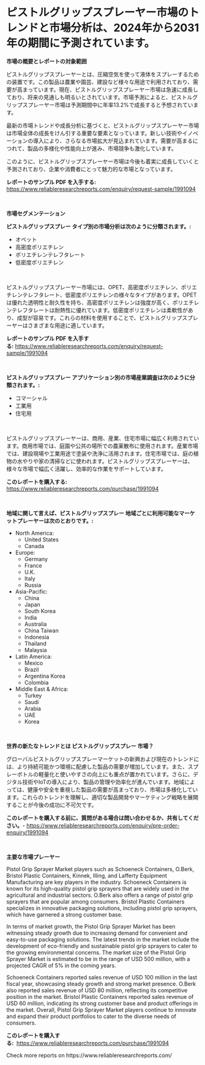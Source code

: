 <p><h1>ピストルグリップスプレーヤー市場のトレンドと市場分析は、2024年から2031年の期間に予測されています。</h1></p><p><strong>市場の概要とレポートの対象範囲</strong></p>
<p><p>ピストルグリップスプレーヤーとは、圧縮空気を使って液体をスプレーするための装置です。この製品は農業や園芸、建設など様々な用途で利用されており、需要が高まっています。現在、ピストルグリップスプレーヤー市場は急速に成長しており、将来の見通しも明るいとされています。市場予測によると、ピストルグリップスプレーヤー市場は予測期間中に年率13.2%で成長すると予想されています。</p><p>最新の市場トレンドや成長分析に基づくと、ピストルグリップスプレーヤー市場は市場全体の成長をけん引する重要な要素となっています。新しい技術やイノベーションの導入により、さらなる市場拡大が見込まれています。需要が高まるにつれて、製品の多様化や性能向上が進み、市場競争も激化しています。</p><p>このように、ピストルグリップスプレーヤー市場は今後も着実に成長していくと予測されており、企業や消費者にとって魅力的な市場となっています。</p></p>
<p><strong>レポートのサンプル PDF を入手する:</strong> <a href="https://www.reliableresearchreports.com/enquiry/request-sample/1991094">https://www.reliableresearchreports.com/enquiry/request-sample/1991094</a></p>
<p>&nbsp;</p>
<p><strong>市場セグメンテーション</strong></p>
<p><strong>ピストルグリップスプレー タイプ別の市場分析は次のように分類されます。:</strong></p>
<p><ul><li>オペット</li><li>高密度ポリエチレン</li><li>ポリエチレンテレフタレート</li><li>低密度ポリエチレン</li></ul></p>
<p>&nbsp;</p>
<p><p>ピストルグリップスプレーヤー市場には、OPET、高密度ポリエチレン、ポリエチレンテレフタレート、低密度ポリエチレンの様々なタイプがあります。OPETは優れた透明性と耐久性を持ち、高密度ポリエチレンは強度が高く、ポリエチレンテレフタレートは耐熱性に優れています。低密度ポリエチレンは柔軟性があり、成型が容易です。これらの材料を使用することで、ピストルグリップスプレーヤーはさまざまな用途に適しています。</p></p>
<p><strong>レポートのサンプル PDF を入手する:</strong>&nbsp;<a href="https://www.reliableresearchreports.com/enquiry/request-sample/1991094">https://www.reliableresearchreports.com/enquiry/request-sample/1991094</a></p>
<p>&nbsp;</p>
<p><strong> ピストルグリップスプレー アプリケーション別の市場産業調査は次のように分類されます。:</strong></p>
<p><ul><li>コマーシャル</li><li>工業用</li><li>住宅用</li></ul></p>
<p>&nbsp;</p>
<p><p>ピストルグリップスプレーヤーは、商用、産業、住宅市場に幅広く利用されています。商用市場では、庭園や公共の場所での農薬散布に使用されます。産業市場では、建設現場や工業用途で塗装や洗浄に活用されます。住宅市場では、庭の植物の水やりや家の清掃などに使われます。ピストルグリップスプレーヤーは、様々な市場で幅広く活躍し、効率的な作業をサポートしています。</p></p>
<p><strong>このレポートを購入する:</strong>&nbsp; <a href="https://www.reliableresearchreports.com/purchase/1991094">https://www.reliableresearchreports.com/purchase/1991094</a></p>
<p>&nbsp;</p>
<p><strong>地域に関して言えば、ピストルグリップスプレー 地域ごとに利用可能なマーケットプレーヤーは次のとおりです。:</strong></p>
<p><ul>
    <li>
        North America:
        <ul>
            <li>United States</li>
            <li>Canada</li>
        </ul>
    </li>
    <li>
        Europe:
        <ul>
            <li>Germany</li>
            <li>France</li>
            <li>U.K.</li>
            <li>Italy</li>
            <li>Russia</li>
        </ul>
    </li>
    <li>
        Asia-Pacific:
        <ul>
            <li>China</li>
            <li>Japan</li>
            <li>South Korea</li>
            <li>India</li>
            <li>Australia</li>
            <li>China Taiwan</li>
            <li>Indonesia</li>
            <li>Thailand</li>
            <li>Malaysia</li>
        </ul>
    </li>
    <li>
        Latin America:
        <ul>
            <li>Mexico</li>
            <li>Brazil</li>
            <li>Argentina Korea</li>
            <li>Colombia</li>
        </ul>
    </li>
    <li>
        Middle East & Africa:
        <ul>
            <li>Turkey</li>
            <li>Saudi</li>
            <li>Arabia</li>
            <li>UAE</li>
            <li>Korea</li>
        </ul>
    </li>
    </ul></p>
<p>&nbsp;</p>
<p><strong>世界の新たなトレンドとは ピストルグリップスプレー 市場？</strong></p>
<p><p>グローバルピストルグリップスプレーマーケットの新興および現在のトレンドには、より持続可能かつ環境に配慮した製品の需要が増加しています。また、スプレーボトルの軽量化と使いやすさの向上にも重点が置かれています。さらに、デジタル技術やIoTの導入により、製品の管理や効率化が進んでいます。地域によっては、健康や安全を重視した製品の需要が高まっており、市場は多様化しています。これらのトレンドを理解し、適切な製品開発やマーケティング戦略を展開することが今後の成功に不可欠です。</p></p>
<p><strong>このレポートを購入する前に、質問がある場合は問い合わせるか、共有してください。</strong>- <a href="https://www.reliableresearchreports.com/enquiry/pre-order-enquiry/1991094">https://www.reliableresearchreports.com/enquiry/pre-order-enquiry/1991094</a></p>
<p>&nbsp;</p>
<p><strong>主要な市場プレーヤー</strong></p>
<p><p>Pistol Grip Sprayer Market players such as Schoeneck Containers, O.Berk, Bristol Plastic Containers, Kinnek, Illing, and Lafferty Equipment Manufacturing are key players in the industry. Schoeneck Containers is known for its high-quality pistol grip sprayers that are widely used in the agricultural and industrial sectors. O.Berk also offers a range of pistol grip sprayers that are popular among consumers. Bristol Plastic Containers specializes in innovative packaging solutions, including pistol grip sprayers, which have garnered a strong customer base.</p><p>In terms of market growth, the Pistol Grip Sprayer Market has been witnessing steady growth due to increasing demand for convenient and easy-to-use packaging solutions. The latest trends in the market include the development of eco-friendly and sustainable pistol grip sprayers to cater to the growing environmental concerns. The market size of the Pistol Grip Sprayer Market is estimated to be in the range of USD 500 million, with a projected CAGR of 5% in the coming years.</p><p>Schoeneck Containers reported sales revenue of USD 100 million in the last fiscal year, showcasing steady growth and strong market presence. O.Berk also reported sales revenue of USD 80 million, reflecting its competitive position in the market. Bristol Plastic Containers reported sales revenue of USD 60 million, indicating its strong customer base and product offerings in the market. Overall, Pistol Grip Sprayer Market players continue to innovate and expand their product portfolios to cater to the diverse needs of consumers.</p></p>
<p><strong>このレポートを購入する:</strong>&nbsp;&nbsp;<a href="https://www.reliableresearchreports.com/purchase/1991094">https://www.reliableresearchreports.com/purchase/1991094</a></p>
<p>Check more reports on https://www.reliableresearchreports.com/</p>